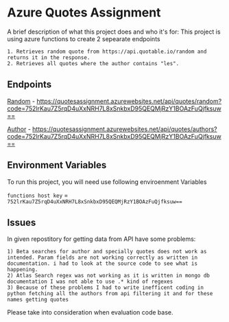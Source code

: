 
# Azure Quotes Assignment

A brief description of what this project does and who it's for:
    This project is using azure functions to create 2 sepearate endpoints

    1. Retrieves random quote from https://api.quotable.io/random and returns it in the response.
    2. Retrieves all quotes where the author contains "les".



## Endpoints

[Random](https://quotesassignment.azurewebsites.net/api/quotes/random?code=752lrKau7Z5rqD4uXxNRH7L8xSnkbxD95QEQMjRzY1BOAzFuQjfksuw==) - https://quotesassignment.azurewebsites.net/api/quotes/random?code=752lrKau7Z5rqD4uXxNRH7L8xSnkbxD95QEQMjRzY1BOAzFuQjfksuw==

[Author](https://quotesassignment.azurewebsites.net/api/quotes/author?code=752lrKau7Z5rqD4uXxNRH7L8xSnkbxD95QEQMjRzY1BOAzFuQjfksuw==) - https://quotesassignment.azurewebsites.net/api/quotes/authors?code=752lrKau7Z5rqD4uXxNRH7L8xSnkbxD95QEQMjRzY1BOAzFuQjfksuw==

## Environment Variables

To run this project, you will need use following enviroenment Variables

`functions host key` = `752lrKau7Z5rqD4uXxNRH7L8xSnkbxD95QEQMjRzY1BOAzFuQjfksuw==`




## Issues

In given repostitory for getting data from API have some problems:

    1) Beta searches for author and specially quotes does not work as intended. Param fields are not working correctly as written in documentation. i had to look at the source code to see what is happening.
    2) Atlas Search regex was not working as it is written in mongo db documentation I was not able to use .* kind of regexes
    3) Because of these problems I had to write inefficent coding in python fetching all the authors from api filtering it and for these names getting quotes


Please take into consideration when evaluation code base.